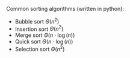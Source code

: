 Common sorting algorithms (written in python):

- Bubble sort  $\displaystyle \Theta (n^{2})$
- Insertion sort $\displaystyle \Theta (n^{2})$
- Merge sort $\displaystyle \Theta (n\cdot \log(n))$
- Quick sort $\displaystyle \Theta (n\cdot \log(n))$
- Selection sort $\displaystyle \Theta (n^{2})$
